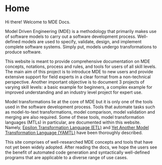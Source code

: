 # Home

Hi there! Welcome to MDE Docs.

Model Driven Engineering (MDE) is a methodology that primarily makes use of software models to carry out a software development process. Well-defined models are used to specify, validate, design, and implement complete software systems. Simply put, models undergo transformations to produce software. 

This website is meant to provide comprehensive documentation on MDE concepts, notations, process and rules, and tools for users of all skill levels. The main aim of this project is to introduce MDE to new users and provide extensive support for field experts in a clear format from a non-technical perspective. Another important objective is to document 3 projects of varying skill levels: a basic example for beginners, a complex example for improved understanding and an industry level project for expert use.

Model transformations lie at the core of MDE but it is only one of the tools used in the software development process. Tools that automate tasks such as model-to-text transformations, model comparison, model validation and merging are also required. Some of these tools, model transformation languages (MTLs) in particular, are documented within this website. Namely, [Epsilon Transformation Language (ETL)](etl.md) and [Yet Another Model Transformation Language (YAMTL)](yamtl.md) have been thoroughly described.

This site comprises of well-researched MDE concepts and tools that have not yet been widely adopted. After reading the docs, we hope the users see the benefit of automated code generation and syntactically well-defined programs that are applicable to a diverse range of use cases.

